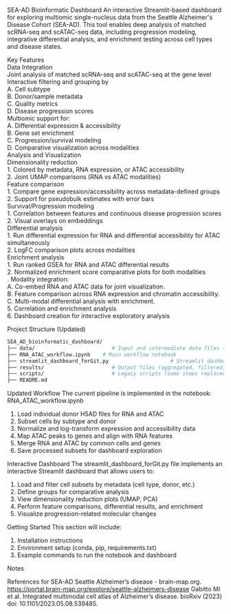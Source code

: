 SEA-AD Bioinformatic Dashboard
An interactive Streamlit-based dashboard for exploring multiomic single-nucleus data from the Seattle Alzheimer's Disease Cohort (SEA-AD). This tool enables deep analysis of matched scRNA-seq and scATAC-seq data, including progression modeling, integrative differential analysis, and enrichment testing across cell types and disease states.

Key Features  
  Data Integration  
    Joint analysis of matched scRNA-seq and scATAC-seq at the gene level  
    Interactive filtering and grouping by  
      A. Cell subtype  
      B. Donor/sample metadata  
      C. Quality metrics  
      D. Disease progression scores  
    Multiomic support for:  
      A. Differential expression & accessibility  
      B. Gene set enrichment  
      C. Progression/survival modeling  
      D. Comparative visualization across modalities  
  Analysis and Visualization  
    Dimensionality reduction  
      1. Colored by metadata, RNA expression, or ATAC accessibility  
      2. Joint UMAP comparisons (RNA vs ATAC modalities)  
    Feature comparison  
      1. Compare gene expression/accessibility across metadata-defined groups  
      2. Support for pseudobulk estimates with error bars  
    Survival/Progression modeling  
      1. Correlation between features and continuous disease progression scores  
      2. Visual overlays on embeddings  
    Differential analysis  
      1. Run differential expression for RNA and differential accessibility for ATAC simultaneously  
      2. LogFC comparison plots across modalities  
    Enrichment analysis  
      1. Run ranked GSEA for RNA and ATAC differential results  
      2. Normalized enrichment score comparative plots for both modalities  
  . Modality integration:  
      A. Co-embed RNA and ATAC data for joint visualization.  
      B. Feature comparison across RNA expression and chromatin accessibility.  
      C. Multi-modal differential analysis with enrichment.  
  5. Correlation and enrichment analysis  
  6. Dashboard creation for interactive exploratory analysis  

Project Structure (Updated)
```bash
SEA_AD_bioinformatic_dashboard/
├── data/                         # Input and intermediate data files (not tracked)
├── RNA_ATAC_workflow.ipynb    # Main workflow notebook
├── streamlit_dashboard_forGit.py                    # Streamlit dashboard interface
├── results/                      # Output files (aggregated, filtered, imputed) (not tracked)
├── scripts/                      # Legacy scripts (some steps replaced by notebooks) (not tracked)
├── README.md
```
Updated Workflow
The current pipeline is implemented in the notebook:
RNA_ATAC_workflow.ipynb

  1. Load individual donor H5AD files for RNA and ATAC
  2. Subset cells by subtype and donor
  3. Normalize and log-transform expression and accessibility data
  4. Map ATAC peaks to genes and align with RNA features
  5. Merge RNA and ATAC by common cells and genes
  7. Save processed subsets for dashboard exploration

Interactive Dashboard
The streamlit_dashboard_forGit.py file implements an interactive Streamlit dashboard that allows users to:

  1. Load and filter cell subsets by metadata (cell type, donor, etc.)
  2. Define groups for comparative analysis
  3. View dimensionality reduction plots (UMAP, PCA)
  4. Perform feature comparisons, differential results, and enrichment
  5. Visualize progression-related molecular changes

Getting Started
This section will include:

  1. Installation instructions
  2. Environment setup (conda, pip, requirements.txt)
  3. Example commands to run the notebook and dashboard

Notes

References for SEA-AD
Seattle Alzheimer’s disease - brain-map.org. https://portal.brain-map.org/explore/seattle-alzheimers-disease
Gabitto MI et al. Integrated multimodal cell atlas of Alzheimer’s disease. bioRxiv (2023) doi: 10.1101/2023.05.08.539485.

